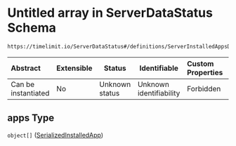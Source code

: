 # Untitled array in ServerDataStatus Schema

```txt
https://timelimit.io/ServerDataStatus#/definitions/ServerInstalledAppsData/properties/apps
```




| Abstract            | Extensible | Status         | Identifiable            | Custom Properties | Additional Properties | Access Restrictions | Defined In                                                                            |
| :------------------ | ---------- | -------------- | ----------------------- | :---------------- | --------------------- | ------------------- | ------------------------------------------------------------------------------------- |
| Can be instantiated | No         | Unknown status | Unknown identifiability | Forbidden         | Allowed               | none                | [ServerDataStatus.schema.json\*](ServerDataStatus.schema.json "open original schema") |

## apps Type

`object[]` ([SerializedInstalledApp](serverdatastatus-definitions-serializedinstalledapp.md))
